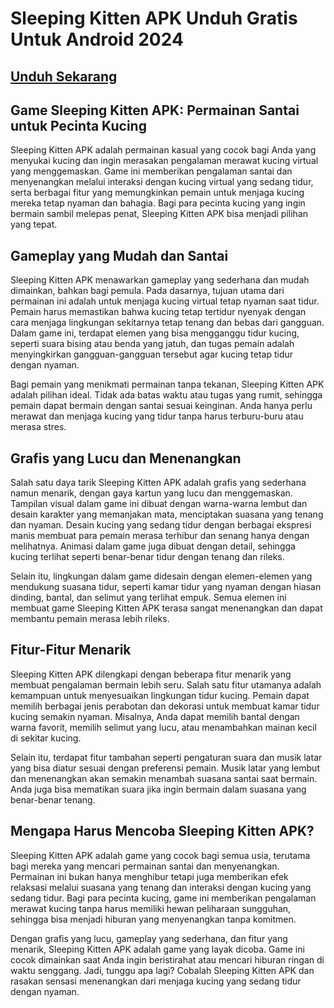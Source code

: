 # Sleeping Kitten APK Unduh Gratis Untuk Android 2024

## [Unduh Sekarang](https://spoo.me/iZf8WP)

## **Game Sleeping Kitten APK: Permainan Santai untuk Pecinta Kucing**

Sleeping Kitten APK adalah permainan kasual yang cocok bagi Anda yang menyukai kucing dan ingin merasakan pengalaman merawat kucing virtual yang menggemaskan. Game ini memberikan pengalaman santai dan menyenangkan melalui interaksi dengan kucing virtual yang sedang tidur, serta berbagai fitur yang memungkinkan pemain untuk menjaga kucing mereka tetap nyaman dan bahagia. Bagi para pecinta kucing yang ingin bermain sambil melepas penat, Sleeping Kitten APK bisa menjadi pilihan yang tepat.

## Gameplay yang Mudah dan Santai

Sleeping Kitten APK menawarkan gameplay yang sederhana dan mudah dimainkan, bahkan bagi pemula. Pada dasarnya, tujuan utama dari permainan ini adalah untuk menjaga kucing virtual tetap nyaman saat tidur. Pemain harus memastikan bahwa kucing tetap tertidur nyenyak dengan cara menjaga lingkungan sekitarnya tetap tenang dan bebas dari gangguan. Dalam game ini, terdapat elemen yang bisa mengganggu tidur kucing, seperti suara bising atau benda yang jatuh, dan tugas pemain adalah menyingkirkan gangguan-gangguan tersebut agar kucing tetap tidur dengan nyaman.

Bagi pemain yang menikmati permainan tanpa tekanan, Sleeping Kitten APK adalah pilihan ideal. Tidak ada batas waktu atau tugas yang rumit, sehingga pemain dapat bermain dengan santai sesuai keinginan. Anda hanya perlu merawat dan menjaga kucing yang tidur tanpa harus terburu-buru atau merasa stres.

## Grafis yang Lucu dan Menenangkan

Salah satu daya tarik Sleeping Kitten APK adalah grafis yang sederhana namun menarik, dengan gaya kartun yang lucu dan menggemaskan. Tampilan visual dalam game ini dibuat dengan warna-warna lembut dan desain karakter yang memanjakan mata, menciptakan suasana yang tenang dan nyaman. Desain kucing yang sedang tidur dengan berbagai ekspresi manis membuat para pemain merasa terhibur dan senang hanya dengan melihatnya. Animasi dalam game juga dibuat dengan detail, sehingga kucing terlihat seperti benar-benar tidur dengan tenang dan rileks.

Selain itu, lingkungan dalam game didesain dengan elemen-elemen yang mendukung suasana tidur, seperti kamar tidur yang nyaman dengan hiasan dinding, bantal, dan selimut yang terlihat empuk. Semua elemen ini membuat game Sleeping Kitten APK terasa sangat menenangkan dan dapat membantu pemain merasa lebih rileks.

## Fitur-Fitur Menarik

Sleeping Kitten APK dilengkapi dengan beberapa fitur menarik yang membuat pengalaman bermain lebih seru. Salah satu fitur utamanya adalah kemampuan untuk menyesuaikan lingkungan tidur kucing. Pemain dapat memilih berbagai jenis perabotan dan dekorasi untuk membuat kamar tidur kucing semakin nyaman. Misalnya, Anda dapat memilih bantal dengan warna favorit, memilih selimut yang lucu, atau menambahkan mainan kecil di sekitar kucing.

Selain itu, terdapat fitur tambahan seperti pengaturan suara dan musik latar yang bisa diatur sesuai dengan preferensi pemain. Musik latar yang lembut dan menenangkan akan semakin menambah suasana santai saat bermain. Anda juga bisa mematikan suara jika ingin bermain dalam suasana yang benar-benar tenang.

## Mengapa Harus Mencoba Sleeping Kitten APK?

Sleeping Kitten APK adalah game yang cocok bagi semua usia, terutama bagi mereka yang mencari permainan santai dan menyenangkan. Permainan ini bukan hanya menghibur tetapi juga memberikan efek relaksasi melalui suasana yang tenang dan interaksi dengan kucing yang sedang tidur. Bagi para pecinta kucing, game ini memberikan pengalaman merawat kucing tanpa harus memiliki hewan peliharaan sungguhan, sehingga bisa menjadi hiburan yang menyenangkan tanpa komitmen.

Dengan grafis yang lucu, gameplay yang sederhana, dan fitur yang menarik, Sleeping Kitten APK adalah game yang layak dicoba. Game ini cocok dimainkan saat Anda ingin beristirahat atau mencari hiburan ringan di waktu senggang. Jadi, tunggu apa lagi? Cobalah Sleeping Kitten APK dan rasakan sensasi menenangkan dari menjaga kucing yang sedang tidur dengan nyaman.

